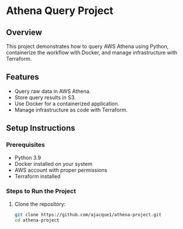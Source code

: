 # Athena Query Project

## Overview
This project demonstrates how to query AWS Athena using Python, containerize the workflow with Docker, and manage infrastructure with Terraform.

## Features
- Query raw data in AWS Athena.
- Store query results in S3.
- Use Docker for a containerized application.
- Manage infrastructure as code with Terraform.

## Setup Instructions
### Prerequisites
- Python 3.9
- Docker installed on your system
- AWS account with proper permissions
- Terraform installed

### Steps to Run the Project
1. Clone the repository:
   ```bash
   git clone https://github.com/ajacque1/athena-project.git
   cd athena-project
